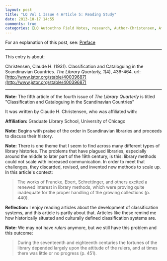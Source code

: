 ```yaml
---
layout: post
title: "LQ Vol 1 Issue 4 Article 5: Reading Study"
date: 2013-10-17 14:55
comments: true
categories: [LQ Autoethno Field Notes, research, Author-Christensen, Affil-University of Chicago]
---
```


For an explanation of this post, see:
[Preface](/blog/2013/08/14/lq-autoethnography-research-journal-preface/)

---

This entry is about:

Christensen, Claude H. (1931). Classification and Cataloguing in
the Scandinavian Countries. *The Library Quarterly, 1*(4),
436-464.
url:[http://www.jstor.org/stable/40039687](http://www.jstor.org/stable/40039687)

---

**Note:** The fifth article of the fourth issue of *The Library
Quarterly* is titled "Classification and Cataloguing in the
Scandinavian Countries"

It was written by Claude H. Christensen, who was affiliated with:

**Affiliation:** Graduate Library School, University of Chicago

**Note:** Begins with praise of the order in Scandinavian
libraries and proceeds to discuss their history.

**Note:** There is one theme that I seem to find across many
different types of library histories. The problems that have
plagued libraries, especially around the middle to later part of
the 19th century, is this: library methods could not scale with
increased communication. In order to meet that challenges, they
discarded, revised, and invented new methods to scale up. In this
article's context:

> The works of Francke, Ebert, Schrettinger, and others excited a
> renewed interest in library methods, which were proving quite
> inadequate for the proper handling of the growing collections
> (p. 440).

**Reflection:** I enjoy reading articles about the development of
classification systems, and this article is partly about that.
Articles like these remind me how historically situated and
culturally defined classification systems are.

**Note:** We may not have *rulers* anymore, but we still have this
problem and this outcome:

> During the seventeenth and eighteenth centuries the fortunes of
> the library depended largely upon the attitude of the rulers,
> and at times there was little or no progress (p. 451).
